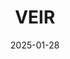 ---  
layout: startup_page  
title: "VEIR"  
id: "veir.com"  
permalink: "/veirveir.com01282025/"  
website: "https://veir.com/"  
funding_round: "Series B"  
funding_amount: "$75M"  
investors: "Munich Re Ventures, Microsoft’s Climate Innovation Fund, National Grid Partners, Piva Capital, Tyche Partners, Dara Holdings, SiteGround, VXI Capital, Breakthrough Energy Ventures, Congruent Ventures, Engine Ventures, Fine Structure Ventures, Galvanize Climate Solutions"  
about: "VEIR develops superconducting power delivery solutions for AI data centers and high-capacity power lines. Their technology offers up to 10 times the power of traditional cables, improving efficiency and enabling smaller electrical footprints for data centers and enhancing grid resilience. VEIR's solutions also address challenges in integrating renewable energy resources onto the grid."  
markets: "Energy, Technology, AI, Utilities, Electrical Distribution, Power Grid, Solar"  
hq: "Woburn, Massachusetts, United States"  
founded_year: "2019"  
linkedin: "https://www.linkedin.com/company/veir-energy"  
twitter: "https://twitter.com/VEIR_Grid"  
instagram: ""  
facebook: ""  
crunchbase: "https://www.crunchbase.com/organization/veir"  
pitchbook: "https://pitchbook.com/profiles/company/442579-96"  

date_display: "28-Jan-2025"  
date: "2025-01-28"

# SEO Optimization  
meta_title: "VEIR - Series B Funding ($75M)"  
meta_description: "VEIR, VEIR develops superconducting power delivery solutions for AI data centers and high-capacity power lines. Their technology offers up to 10 times the p..."  
meta_keywords: "VEIR, Energy, Technology, AI, Utilities, Electrical Distribution, Power Grid, Solar, Series B funding"  
canonical_url: "https://startup.projectstartups.com/veirveir.com01282025/"  
---